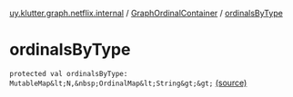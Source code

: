 [uy.klutter.graph.netflix.internal](../index.md) / [GraphOrdinalContainer](index.md) / [ordinalsByType](.)


# ordinalsByType

`protected val ordinalsByType: MutableMap&lt;N,&nbsp;OrdinalMap&lt;String&gt;&gt;` [(source)](https://github.com/kohesive/klutter/blob/master/netflix-graph-jdk6/src/main/kotlin/uy/klutter/graph/netflix/internal/Ordinals.kt#L9)


